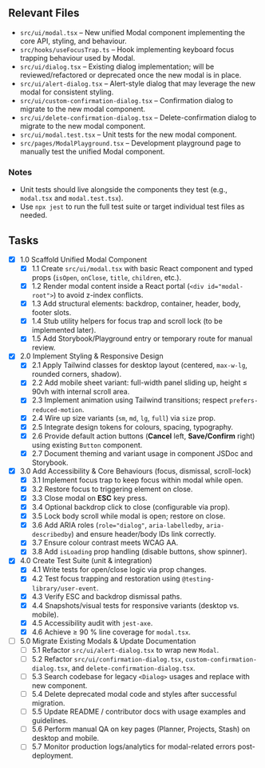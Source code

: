 ## Relevant Files

- `src/ui/modal.tsx` – New unified Modal component implementing the core API, styling, and behaviour.
- `src/hooks/useFocusTrap.ts` – Hook implementing keyboard focus trapping behaviour used by Modal.
- `src/ui/dialog.tsx` – Existing dialog implementation; will be reviewed/refactored or deprecated once the new modal is in place.
- `src/ui/alert-dialog.tsx` – Alert-style dialog that may leverage the new modal for consistent styling.
- `src/ui/custom-confirmation-dialog.tsx` – Confirmation dialog to migrate to the new modal component.
- `src/ui/delete-confirmation-dialog.tsx` – Delete-confirmation dialog to migrate to the new modal component.
- `src/ui/modal.test.tsx` – Unit tests for the new modal component.
- `src/pages/ModalPlayground.tsx` – Development playground page to manually test the unified Modal component.

### Notes

- Unit tests should live alongside the components they test (e.g., `modal.tsx` and `modal.test.tsx`).
- Use `npx jest` to run the full test suite or target individual test files as needed.

## Tasks

- [X] 1.0 Scaffold Unified Modal Component
  - [x] 1.1 Create `src/ui/modal.tsx` with basic React component and typed props (`isOpen`, `onClose`, `title`, `children`, etc.).
  - [x] 1.2 Render modal content inside a React portal (`<div id="modal-root">`) to avoid z-index conflicts.
  - [x] 1.3 Add structural elements: backdrop, container, header, body, footer slots.
  - [x] 1.4 Stub utility helpers for focus trap and scroll lock (to be implemented later).
  - [x] 1.5 Add Storybook/Playground entry or temporary route for manual review.

- [X] 2.0 Implement Styling & Responsive Design
  - [x] 2.1 Apply Tailwind classes for desktop layout (centered, `max-w-lg`, rounded corners, shadow).
  - [x] 2.2 Add mobile sheet variant: full-width panel sliding up, height ≤ 90vh with internal scroll area.
  - [x] 2.3 Implement animation using Tailwind transitions; respect `prefers-reduced-motion`.
  - [x] 2.4 Wire up size variants (`sm`, `md`, `lg`, `full`) via `size` prop.
  - [x] 2.5 Integrate design tokens for colours, spacing, typography.
  - [x] 2.6 Provide default action buttons (**Cancel** left, **Save/Confirm** right) using existing `Button` component.
  - [x] 2.7 Document theming and variant usage in component JSDoc and Storybook.

- [X] 3.0 Add Accessibility & Core Behaviours (focus, dismissal, scroll-lock)
  - [x] 3.1 Implement focus trap to keep focus within modal while open.
  - [x] 3.2 Restore focus to triggering element on close.
  - [x] 3.3 Close modal on **ESC** key press.
  - [x] 3.4 Optional backdrop click to close (configurable via prop).
  - [x] 3.5 Lock body scroll while modal is open; restore on close.
  - [x] 3.6 Add ARIA roles (`role="dialog"`, `aria-labelledby`, `aria-describedby`) and ensure header/body IDs link correctly.
  - [x] 3.7 Ensure colour contrast meets WCAG AA.
  - [x] 3.8 Add `isLoading` prop handling (disable buttons, show spinner).

- [X] 4.0 Create Test Suite (unit & integration)
  - [x] 4.1 Write tests for open/close logic via prop changes.
  - [x] 4.2 Test focus trapping and restoration using `@testing-library/user-event`.
  - [x] 4.3 Verify ESC and backdrop dismissal paths.
  - [x] 4.4 Snapshots/visual tests for responsive variants (desktop vs. mobile).
  - [x] 4.5 Accessibility audit with `jest-axe`.
  - [x] 4.6 Achieve ≥ 90 % line coverage for `modal.tsx`.

- [ ] 5.0 Migrate Existing Modals & Update Documentation
  - [ ] 5.1 Refactor `src/ui/alert-dialog.tsx` to wrap new `Modal`.
  - [ ] 5.2 Refactor `src/ui/confirmation-dialog.tsx`, `custom-confirmation-dialog.tsx`, and `delete-confirmation-dialog.tsx`.
  - [ ] 5.3 Search codebase for legacy `<Dialog>` usages and replace with new component.
  - [ ] 5.4 Delete deprecated modal code and styles after successful migration.
  - [ ] 5.5 Update README / contributor docs with usage examples and guidelines.
  - [ ] 5.6 Perform manual QA on key pages (Planner, Projects, Stash) on desktop and mobile.
  - [ ] 5.7 Monitor production logs/analytics for modal-related errors post-deployment.